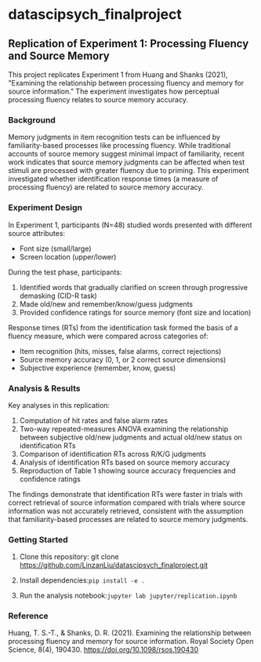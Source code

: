 # datascipsych_finalproject

## Replication of Experiment 1: Processing Fluency and Source Memory

This project replicates Experiment 1 from Huang and Shanks (2021), "Examining the relationship between processing fluency and memory for source information." The experiment investigates how perceptual processing fluency relates to source memory accuracy.

### Background

Memory judgments in item recognition tests can be influenced by familiarity-based processes like processing fluency. While traditional accounts of source memory suggest minimal impact of familiarity, recent work indicates that source memory judgments can be affected when test stimuli are processed with greater fluency due to priming. This experiment investigated whether identification response times (a measure of processing fluency) are related to source memory accuracy.

### Experiment Design

In Experiment 1, participants (N=48) studied words presented with different source attributes:
- Font size (small/large)
- Screen location (upper/lower)

During the test phase, participants:
1. Identified words that gradually clarified on screen through progressive demasking (CID-R task)
2. Made old/new and remember/know/guess judgments
3. Provided confidence ratings for source memory (font size and location)

Response times (RTs) from the identification task formed the basis of a fluency measure, which were compared across categories of:
- Item recognition (hits, misses, false alarms, correct rejections)
- Source memory accuracy (0, 1, or 2 correct source dimensions)
- Subjective experience (remember, know, guess)

### Analysis & Results

Key analyses in this replication:
1. Computation of hit rates and false alarm rates
2. Two-way repeated-measures ANOVA examining the relationship between subjective old/new judgments and actual old/new status on identification RTs
3. Comparison of identification RTs across R/K/G judgments
4. Analysis of identification RTs based on source memory accuracy
5. Reproduction of Table 1 showing source accuracy frequencies and confidence ratings

The findings demonstrate that identification RTs were faster in trials with correct retrieval of source information compared with trials where source information was not accurately retrieved, consistent with the assumption that familiarity-based processes are related to source memory judgments.


### Getting Started

1. Clone this repository:
git clone https://github.com/LinzanLiu/datascipsych_finalproject.git

2. Install dependencies:```pip install -e .```


3. Run the analysis notebook:```jupyter lab jupyter/replication.ipynb```

### Reference

Huang, T. S.-T., & Shanks, D. R. (2021). Examining the relationship between processing fluency and memory for source information. Royal Society Open Science, 8(4), 190430. https://doi.org/10.1098/rsos.190430


